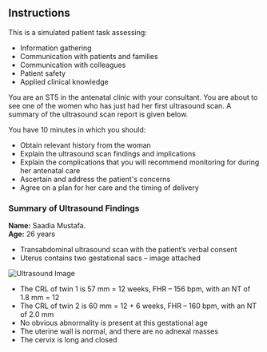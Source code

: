 ## Instructions

This is a simulated patient task assessing:

- Information gathering
- Communication with patients and families
- Communication with colleagues
- Patient safety
- Applied clinical knowledge

You are an ST5 in the antenatal clinic with your consultant. You are about to see one of the women who has just had her first ultrasound scan. A summary of the ultrasound scan report is given below.

You have 10 minutes in which you should:

- Obtain relevant history from the woman
- Explain the ultrasound scan findings and implications
- Explain the complications that you will recommend monitoring for during her antenatal care
- Ascertain and address the patient's concerns
- Agree on a plan for her care and the timing of delivery

### Summary of Ultrasound Findings

**Name:** Saadia Mustafa.  
**Age:** 26 years

- Transabdominal ultrasound scan with the patient’s verbal consent
- Uterus contains two gestational sacs – image attached

![Ultrasound Image](file-90yXQFRgQKde0U73o7pyXytV)

- The CRL of twin 1 is 57 mm = 12 weeks, FHR – 156 bpm, with an NT of 1.8 mm = 12
- The CRL of twin 2 is 60 mm = 12 + 6 weeks, FHR – 160 bpm, with an NT of 2.0 mm
- No obvious abnormality is present at this gestational age
- The uterine wall is normal, and there are no adnexal masses
- The cervix is long and closed
